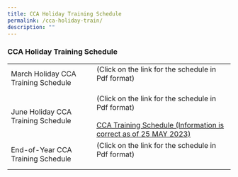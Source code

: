 ```yaml
---
title: CCA Holiday Training Schedule
permalink: /cca-holiday-train/
description: ""
---
```

### CCA Holiday Training Schedule

|  |  |
|---|---|
| March Holiday CCA Training Schedule | (Click on the link for the schedule in Pdf format)<br><br>|
| June Holiday CCA Training Schedule | (Click on the link for the schedule in Pdf format)<br><br>[CCA Training Schedule (Information is correct as of 25 MAY 2023)](/files/cca%20holiday%20schedule%20for%20mid-year%202023%20(as%20of%20250523).pdf)|
| End-of-Year CCA Training Schedule | (Click on the link for the schedule in Pdf format)<br><br> |